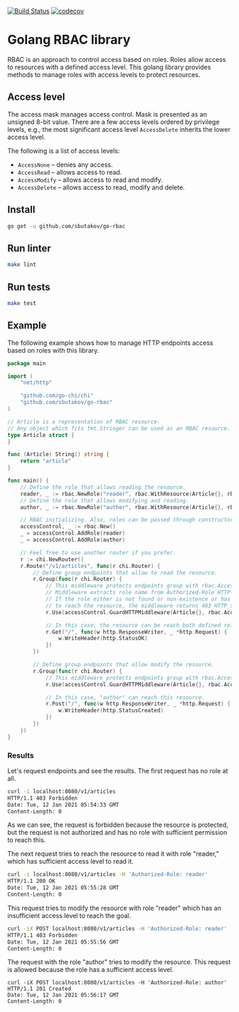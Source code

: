 [![Build Status](https://www.travis-ci.com/sbutakov/go-rbac.svg?branch=main)](https://www.travis-ci.com/sbutakov/go-rbac)
[![codecov](https://codecov.io/gh/sbutakov/go-rbac/branch/main/graph/badge.svg?token=2PLX7SWZ1K)](https://codecov.io/gh/sbutakov/go-rbac)

# Golang RBAC library

RBAC is an approach to control access based on roles. Roles allow access to resources with a defined access level. This golang library provides methods to manage roles with access levels to protect resources.

## Access level

The access mask manages access control. Mask is presented as an unsigned 8-bit value. There are a few access levels ordered by privilege levels, e.g., the most significant access level `AccessDelete` inherits the lower access level.

The following is a list of access levels:

* `AccessNone` – denies any access.
* `AccessRead` – allows access to read.
* `AccessModify` – allows access to read and modify.
* `AccessDelete` – allows access to read, modify and delete.

## Install

```bash
go get -u github.com/sbutakov/go-rbac
```

## Run linter

```bash
make lint
```

## Run tests

```bash
make test
```

## Example

The following example shows how to manage HTTP endpoints access based on roles with this library.

```go
package main

import (
	"net/http"

	"github.com/go-chi/chi"
	"github.com/sbutakov/go-rbac"
)

// Article is a representation of RBAC resource.
// Any object which fits fmt.Stringer can be used as an RBAC resource.
type Article struct {
}

func (Article) String() string {
	return "article"
}

func main() {
	// Define the role that allows reading the resource.
	reader, _ := rbac.NewRole("reader", rbac.WithResource(Article{}, rbac.AccessRead))
	// Define the role that allows modifying and reading.
	author, _ := rbac.NewRole("author", rbac.WithResource(Article{}, rbac.AccessModify))

	// RBAC initializing. Also, roles can be passed through constructor, like this New(role1, ...).
	accessControl, _ := rbac.New()
	_ = accessControl.AddRole(reader)
	_ = accessControl.AddRole(author)

	// Feel free to use another router if you prefer.
	r := chi.NewRouter()
	r.Route("/v1/articles", func(r chi.Router) {
		// Define group endpoints that allow to read the resource.
		r.Group(func(r chi.Router) {
			// This middleware protects endpoints group with rbac.AccessRead as a minimal access level.
			// Middleware extracts role name from Authorized-Role HTTP-header value.
			// If the role either is not found or non-existence or has an insufficient access level
			// to reach the resource, the middleware returns 403 HTTP status code.
			r.Use(accessControl.GuardHTTPMiddleware(Article{}, rbac.AccessRead))

			// In this case, the resource can be reach both defined role.
			r.Get("/", func(w http.ResponseWriter, _ *http.Request) {
				w.WriteHeader(http.StatusOK)
			})
		})

		// Define group endpoints that allow modify the resource.
		r.Group(func(r chi.Router) {
			// This middleware protects endpoints group with rbac.AccessModify as a minimal access level.
			r.Use(accessControl.GuardHTTPMiddleware(Article{}, rbac.AccessModify))

			// In this case, "author" can reach this resource.
			r.Post("/", func(w http.ResponseWriter, _ *http.Request) {
				w.WriteHeader(http.StatusCreated)
			})
		})
	})
}

```
### Results

Let's request endpoints and see the results. The first request has no role at all.

```bash
curl -i localhost:8080/v1/articles
HTTP/1.1 403 Forbidden
Date: Tue, 12 Jan 2021 05:54:33 GMT
Content-Length: 0
```

As we can see, the request is forbidden because the resource is protected, but the request is not authorized and has no role with sufficient permission to reach this.

The next request tries to reach the resource to read it with role "reader," which has sufficient access level to read it.

```bash
curl -i localhost:8080/v1/articles -H 'Authorized-Role: reader'
HTTP/1.1 200 OK
Date: Tue, 12 Jan 2021 05:55:28 GMT
Content-Length: 0
```

This request tries to modify the resource with role "reader" which has an insufficient access level to reach the goal.

```bash
curl -iX POST localhost:8080/v1/articles -H 'Authorized-Role: reader'
HTTP/1.1 403 Forbidden
Date: Tue, 12 Jan 2021 05:55:56 GMT
Content-Length: 0
```

The request with the role "author" tries to modify the resource. This request is allowed because the role has a sufficient access level.

```
curl -iX POST localhost:8080/v1/articles -H 'Authorized-Role: author'
HTTP/1.1 201 Created
Date: Tue, 12 Jan 2021 05:56:17 GMT
Content-Length: 0
```

